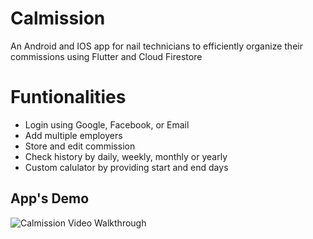 # Calmission
An Android and IOS app for nail technicians to efficiently organize their commissions using Flutter and Cloud Firestore

# Funtionalities

* Login using Google, Facebook, or Email
* Add multiple employers
* Store and edit commission
* Check history by daily, weekly, monthly or yearly
* Custom calulator by providing start and end days

## App's Demo

![Calmission Video Walkthrough](https://github.com/tienlatien252/Commission-Calculator/blob/master/calmission_demo.gif)
